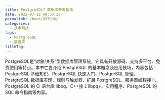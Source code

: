 ```yaml
---
title: PostgreSQL7 数据库开发指南
date: 2022-07-12 08:30:33
permalink: /book/8970d6/
categories:
  - 技术科技
tags:
  - PostgreSQL
  - 数据库
titleTag: 
---
```


PostgreSQL是“对象/关系”型数据库管理系统，它具有开放源码、支持多平台、免费使用等特点。本书亡要介绍 PostgreSQL 的基本概念及应用技巧，内容包括：PostgreSQL 基础知识、PostgreSQL 快速入门、PostgreSQL 管理、PostgreSQL 数据库实现、规则与触发器、扩展 PostgreSQL、服务器编程接 ll、PostgreSQL 的 Ci 语台库 libpq、C++接 L libpq+、实用程序、PostgreSQL 的 SQL 命令指南等内容。

<!-- more -->

<BookShelf
album="https://cdn.staticaly.com/gh/jonsam-ng/image-hosting@master/oxygen-space/image.19arz74e62w0.png"
:pages="410"
link="https://www.aliyundrive.com/s/u6JGXuQHC2V"
douban="https://book.douban.com/subject/1239172/"
author="许宏松"
publisher="机械工业出版社"
intro="PostgreSQL是“对象/关系”型数据库管理系统，它具有开放源码、支持多平台、免费使用等特点。本书亡要介绍 PostgreSQL 的基本概念及应用技巧，内容包括：PostgreSQL 基础知识、PostgreSQL 快速入门、PostgreSQL 管理、PostgreSQL 数据库实现、规则与触发器、扩展 PostgreSQL、服务器编程接 ll、PostgreSQL 的 Ci 语台库 libpq、C++接 L libpq+、实用程序、PostgreSQL 的 SQL 命令指南等内容。"
lang="中文"
/>
